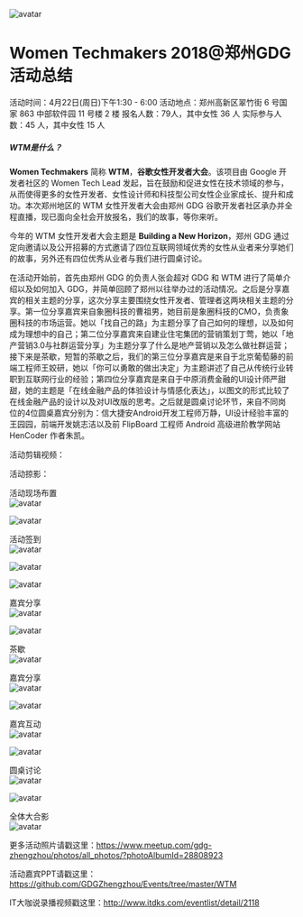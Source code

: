 ![avatar](https://mmbiz.qpic.cn/mmbiz_png/Z2OuQO64n4XUricajGibW7dLicJqgNPGYHbcwoCibQpCmUyj9yUjsiaLljwgxNEicMnnEvaAc3FjcN5t52F6zJql3Zew/640?wx_fmt=png&tp=webp&wxfrom=5&wx_lazy=1)

# Women Techmakers 2018@郑州GDG 活动总结 

活动时间：4月22日(周日)下午1:30 - 6:00
活动地点：郑州高新区翠竹街 6 号国家 863 中部软件园 11 号楼 2 楼
报名人数：79人，其中女性 36 人
实际参与人数：45 人，其中女性 15 人



##### WTM是什么？

**Women Techmakers** 简称 **WTM**，**谷歌女性开发者大会**。该项目由 Google 开发者社区的 Women Tech Lead 发起，旨在鼓励和促进女性在技术领域的参与，从而使得更多的女性开发者、女性设计师和科技型公司女性企业家成长、提升和成功。本次郑州地区的 WTM 女性开发者大会由郑州 GDG 谷歌开发者社区承办并全程直播，现已面向全社会开放报名，我们的故事，等你来听。

今年的 WTM 女性开发者大会主题是 **Building a New Horizon**，郑州 GDG 通过定向邀请以及公开招募的方式邀请了四位互联网领域优秀的女性从业者来分享她们的故事，另外还有四位优秀从业者与我们进行圆桌讨论。

在活动开始前，首先由郑州 GDG 的负责人张会超对 GDG 和 WTM 进行了简单介绍以及如何加入 GDG，并简单回顾了郑州以往举办过的活动情况。之后是分享嘉宾的相关主题的分享，这次分享主要围绕女性开发者、管理者这两块相关主题的分享。第一位分享嘉宾来自象圈科技的曹祖男，她目前是象圈科技的CMO，负责象圈科技的市场运营。她以「找自己的路」为主题分享了自己如何的理想，以及如何成为理想中的自己；第二位分享嘉宾来自建业住宅集团的营销策划丁莺，她以「地产营销3.0与社群运营分享」为主题分享了什么是地产营销以及怎么做社群运营；接下来是茶歇，短暂的茶歇之后，我们的第三位分享嘉宾是来自于北京葡萄藤的前端工程师王姣研，她以「你可以勇敢的做出决定」为主题讲述了自己从传统行业转职到互联网行业的经验；第四位分享嘉宾是来自于中原消费金融的UI设计师严甜甜，她的主题是「在线金融产品的体验设计与情感化表达」，以图文的形式比较了在线金融产品的设计以及对UI改版的思考。之后就是圆桌讨论环节，来自不同岗位的4位圆桌嘉宾分别为：信大捷安Android开发工程师万静，UI设计经验丰富的王园园，前端开发姚志洁以及前 FlipBoard 工程师 Android 高级进阶教学网站 HenCoder 作者朱凯。

活动剪辑视频：

活动掠影：

活动现场布置<br>![avatar](https://secure.meetupstatic.com/photos/event/b/c/6/e/600_470448238.jpeg)<br>

![avatar](https://secure.meetupstatic.com/photos/event/b/c/5/c/600_470448220.jpeg)<br>

活动签到<br>![avatar](https://secure.meetupstatic.com/photos/event/7/c/6/e/600_470431854.jpeg)<br>

![avatar](https://secure.meetupstatic.com/photos/event/7/b/f/c/600_470431740.jpeg)<br>

![avatar](https://secure.meetupstatic.com/photos/event/7/c/0/c/600_470431756.jpeg)<br>

嘉宾分享<br>![avatar](https://secure.meetupstatic.com/photos/event/a/e/4/f/600_470444623.jpeg)<br>

![avatar](https://secure.meetupstatic.com/photos/event/b/3/5/7/600_470445911.jpeg)<br>

茶歇<br>![avatar](https://secure.meetupstatic.com/photos/event/7/f/f/8/600_470432760.jpeg)<br>

嘉宾分享<br>![avatar](https://secure.meetupstatic.com/photos/event/b/7/0/a/600_470446858.jpeg)<br>

![avatar](https://secure.meetupstatic.com/photos/event/b/7/2/c/600_470446892.jpeg)	<br>

嘉宾互动<br>![avatar](https://secure.meetupstatic.com/photos/event/c/3/d/0/600_470450128.jpeg)<br>

![avatar](https://secure.meetupstatic.com/photos/event/c/3/c/4/600_470450116.jpeg)<br>

圆桌讨论<br>![avatar](https://secure.meetupstatic.com/photos/event/c/1/3/9/600_470449465.jpeg)<br>

![avatar](https://secure.meetupstatic.com/photos/event/c/1/7/e/600_470449534.jpeg)<br>

全体大合影<br>![avatar](https://secure.meetupstatic.com/photos/event/c/5/5/5/600_470450517.jpeg)<br>

更多活动照片请戳这里：https://www.meetup.com/gdg-zhengzhou/photos/all_photos/?photoAlbumId=28808923

活动嘉宾PPT请戳这里：https://github.com/GDGZhengzhou/Events/tree/master/WTM

IT大咖说录播视频戳这里：http://www.itdks.com/eventlist/detail/2118